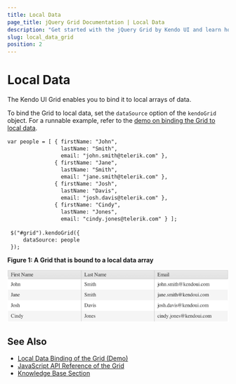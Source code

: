 ```yaml
---
title: Local Data
page_title: jQuery Grid Documentation | Local Data
description: "Get started with the jQuery Grid by Kendo UI and learn how to bind the Grid to local data."
slug: local_data_grid
position: 2
---
```


# Local Data

The Kendo UI Grid enables you to bind it to local arrays of data.

To bind the Grid to local data, set the `dataSource` option of the `kendoGrid` object. For a runnable example, refer to the [demo on binding the Grid to local data](https://demos.telerik.com/kendo-ui/grid/local-data-binding).

    var people = [ { firstName: "John",
                     lastName: "Smith",
                     email: "john.smith@telerik.com" },
                   { firstName: "Jane",
                     lastName: "Smith",
                     email: "jane.smith@telerik.com" },
                   { firstName: "Josh",
                     lastName: "Davis",
                     email: "josh.davis@telerik.com" },
                   { firstName: "Cindy",
                     lastName: "Jones",
                     email: "cindy.jones@telerik.com" } ];

     $("#grid").kendoGrid({
         dataSource: people
     });

**Figure 1: A Grid that is bound to a local data array**

![Kendo UI Grid bound to a local data array](../grid2_1.png)

## See Also

* [Local Data Binding of the Grid (Demo)](https://demos.telerik.com/kendo-ui/grid/local-data-binding)
* [JavaScript API Reference of the Grid](/api/javascript/ui/grid)
* [Knowledge Base Section](/knowledge-base)
